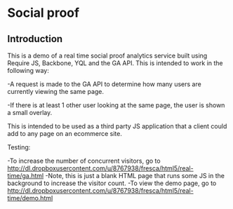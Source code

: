 Social proof
======================

Introduction
----

This is a demo of a real time social proof analytics service built using Require JS, Backbone, YQL and the GA API. This is intended to work in the following way:

-A request is made to the GA API to determine how many users are currently viewing the same page.

-If there is at least 1 other user looking at the same page, the user is shown a small overlay.

This is intended to be used as a third party JS application that a client could add to any page on an ecommerce site.

Testing:

-To increase the number of concurrent visitors, go to http://dl.dropboxusercontent.com/u/8767938/fresca/html5/real-time/ga.html
-Note, this is just a blank HTML page that runs some JS in the background to increase the visitor count.
-To view the demo page, go to http://dl.dropboxusercontent.com/u/8767938/fresca/html5/real-time/demo.html
